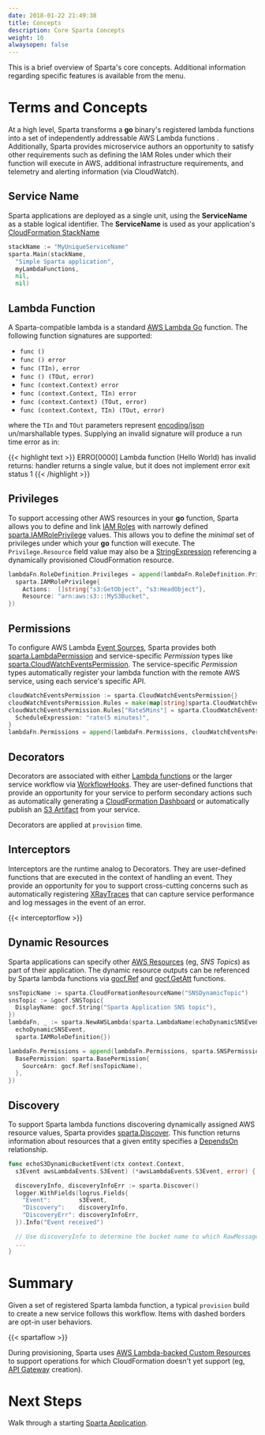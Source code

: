 ```yaml
---
date: 2018-01-22 21:49:38
title: Concepts
description: Core Sparta Concepts
weight: 10
alwaysopen: false
---
```


This is a brief overview of Sparta's core concepts.  Additional information regarding specific features is available from the menu.

# Terms and Concepts

At a high level, Sparta transforms a **go** binary's registered lambda functions into a set of independently addressable AWS Lambda functions .  Additionally, Sparta provides microservice authors an opportunity to satisfy other requirements such as defining the IAM Roles under which their function will execute in AWS, additional infrastructure requirements, and telemetry and alerting information (via CloudWatch).

## Service Name

Sparta applications are deployed as a single unit, using the **ServiceName** as a stable logical identifier.  The **ServiceName** is used as your application's [CloudFormation StackName](http://docs.aws.amazon.com/AWSCloudFormation/latest/UserGuide/pseudo-parameter-reference.html)

```go
stackName := "MyUniqueServiceName"
sparta.Main(stackName,
  "Simple Sparta application",
  myLambdaFunctions,
  nil,
  nil)
```

## Lambda Function

A Sparta-compatible lambda is a standard [AWS Lambda Go](https://docs.aws.amazon.com/lambda/latest/dg/go-programming-model-handler-types.html) function. The following function signatures are supported:

* `func ()`
* `func () error`
* `func (TIn), error`
* `func () (TOut, error)`
* `func (context.Context) error`
* `func (context.Context, TIn) error`
* `func (context.Context) (TOut, error)`
* `func (context.Context, TIn) (TOut, error)`

where the `TIn` and `TOut` parameters represent [encoding/json](https://golang.org/pkg/encoding/json) un/marshallable types.  Supplying an invalid signature will produce a run time error as in:

{{< highlight text >}}
ERRO[0000] Lambda function (Hello World) has invalid returns: handler
returns a single value, but it does not implement error exit status 1
{{< /highlight >}}

## Privileges

To support accessing other AWS resources in your **go** function, Sparta allows you to define and link [IAM Roles](http://docs.aws.amazon.com/IAM/latest/UserGuide/id_roles.html) with narrowly defined [sparta.IAMRolePrivilege](https://godoc.org/github.com/mweagle/Sparta#IAMRolePrivilege) values. This allows you to define the _minimal_ set of privileges under which your **go** function will execute.  The `Privilege.Resource` field value may also be a [StringExpression](https://godoc.org/github.com/mweagle/go-cloudformation#StringExpr) referencing a dynamically provisioned CloudFormation resource.

```go
lambdaFn.RoleDefinition.Privileges = append(lambdaFn.RoleDefinition.Privileges,
  sparta.IAMRolePrivilege{
    Actions:  []string{"s3:GetObject", "s3:HeadObject"},
    Resource: "arn:aws:s3:::MyS3Bucket",
})
```

## Permissions

To configure AWS Lambda [Event Sources](http://docs.aws.amazon.com/lambda/latest/dg/intro-core-components.html), Sparta provides both [sparta.LambdaPermission](https://godoc.org/github.com/mweagle/Sparta#LambdaPermission) and service-specific _Permission_ types like [sparta.CloudWatchEventsPermission](https://godoc.org/github.com/mweagle/Sparta#CloudWatchEventsPermission). The service-specific _Permission_ types automatically register your lambda function with the remote AWS service, using each service's specific API.

```go
cloudWatchEventsPermission := sparta.CloudWatchEventsPermission{}
cloudWatchEventsPermission.Rules = make(map[string]sparta.CloudWatchEventsRule, 0)
cloudWatchEventsPermission.Rules["Rate5Mins"] = sparta.CloudWatchEventsRule{
  ScheduleExpression: "rate(5 minutes)",
}
lambdaFn.Permissions = append(lambdaFn.Permissions, cloudWatchEventsPermission)
```

## Decorators

Decorators are associated with either [Lambda functions](https://godoc.org/github.com/mweagle/Sparta#TemplateDecoratorHandler) or
the larger service workflow via [WorkflowHooks](https://godoc.org/github.com/mweagle/Sparta#WorkflowHooks). They are user-defined
functions that provide an opportunity for your service to perform secondary actions such as automatically generating a
[CloudFormation Dashboard](https://godoc.org/github.com/mweagle/Sparta/decorator#DashboardDecorator) or automatically publish
an [S3 Artifact](https://godoc.org/github.com/mweagle/Sparta/decorator#S3ArtifactPublisherDecorator) from your service.

Decorators are applied at `provision` time.

## Interceptors

Interceptors are the runtime analog to Decorators. They are user-defined functions that are executed in the
context of handling an event. They provide an opportunity for you to support cross-cutting concerns such as automatically
registering [XRayTraces](https://godoc.org/github.com/mweagle/Sparta/interceptor#RegisterXRayInterceptor) that can capture
service performance and log messages in the event of an error.

{{< interceptorflow >}}

## Dynamic Resources

Sparta applications can specify other [AWS Resources](http://docs.aws.amazon.com/AWSCloudFormation/latest/UserGuide/aws-template-resource-type-ref.html) (eg, _SNS Topics_) as part of their application. The dynamic resource outputs can be referenced by Sparta lambda functions via [gocf.Ref](https://godoc.org/github.com/mweagle/go-cloudformation#Ref) and [gocf.GetAtt](https://godoc.org/github.com/mweagle/go-cloudformation#GetAtt) functions.

```go
snsTopicName := sparta.CloudFormationResourceName("SNSDynamicTopic")
snsTopic := &gocf.SNSTopic{
  DisplayName: gocf.String("Sparta Application SNS topic"),
})
lambdaFn, _ := sparta.NewAWSLambda(sparta.LambdaName(echoDynamicSNSEvent),
  echoDynamicSNSEvent,
  sparta.IAMRoleDefinition{})

lambdaFn.Permissions = append(lambdaFn.Permissions, sparta.SNSPermission{
  BasePermission: sparta.BasePermission{
    SourceArn: gocf.Ref(snsTopicName),
  },
})
```

## Discovery

To support Sparta lambda functions discovering dynamically assigned AWS resource values, Sparta provides [sparta.Discover](https://godoc.org/github.com/mweagle/Sparta#Discover). This function returns information about resources that a given
entity specifies a [DependsOn](https://docs.aws.amazon.com/AWSCloudFormation/latest/UserGuide/aws-attribute-dependson.html) relationship.

```go
func echoS3DynamicBucketEvent(ctx context.Context,
  s3Event awsLambdaEvents.S3Event) (*awsLambdaEvents.S3Event, error) {

  discoveryInfo, discoveryInfoErr := sparta.Discover()
  logger.WithFields(logrus.Fields{
    "Event":        s3Event,
    "Discovery":    discoveryInfo,
    "DiscoveryErr": discoveryInfoErr,
  }).Info("Event received")

  // Use discoveryInfo to determine the bucket name to which RawMessage should be stored
  ...
}
```

# Summary

Given a set of registered Sparta lambda function, a typical `provision` build to create a new service follows this workflow. Items with dashed borders are opt-in user behaviors.

{{< spartaflow >}}

During provisioning, Sparta uses [AWS Lambda-backed Custom Resources](http://docs.aws.amazon.com/AWSCloudFormation/latest/UserGuide/template-custom-resources-lambda.html) to support operations for which CloudFormation doesn't yet support (eg, [API Gateway](https://aws.amazon.com/api-gateway/) creation).

# Next Steps

Walk through a starting [Sparta Application](/sample_service/).
